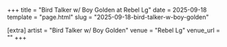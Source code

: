 +++
title = "Bird Talker w/ Boy Golden at Rebel Lg"
date = 2025-09-18
template = "page.html"
slug = "2025-09-18-bird-talker-w-boy-golden"

[extra]
artist = "Bird Talker w/ Boy Golden"
venue = "Rebel Lg"
venue_url = ""
+++
